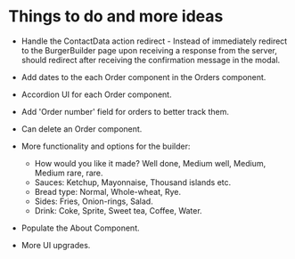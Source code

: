 # Things to do and more ideas

- Handle the ContactData action redirect - Instead of immediately redirect to the BurgerBuilder page upon receiving a response from the server, should redirect after receiving the confirmation message in the modal.

- Add dates to the each Order component in the Orders component.

- Accordion UI for each Order component.

<!-- - Sort Orders by placing the most recent order on the top of the Orders stack. -->

- Add 'Order number' field for orders to better track them.

- Can delete an Order component.

- More functionality and options for the builder:
  - How would you like it made? Well done, Medium well, Medium, Medium rare, rare.
  - Sauces: Ketchup, Mayonnaise, Thousand islands etc.
  - Bread type: Normal, Whole-wheat, Rye.
  - Sides: Fries, Onion-rings, Salad.
  - Drink: Coke, Sprite, Sweet tea, Coffee, Water.

- Populate the About Component.

- More UI upgrades.
